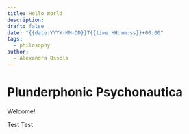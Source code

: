 ```yaml
---
title: Hello World
description: 
draft: false
date: "{{date:YYYY-MM-DD}}T{{time:HH:mm:ss}}+00:00"
tags:
  - philosophy
author:
  - Alexandra Ossola
---
```


# Plunderphonic Psychonautica

Welcome!


Test
Test
